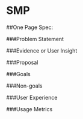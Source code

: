 # SMP


##One Page Spec:

###Problem Statement

###Evidence or User Insight

###Proposal

###Goals

###Non-goals

###User Experience 

###Usage Metrics
